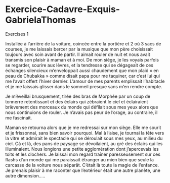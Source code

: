# Exercice-Cadavre-Exquis-GabrielaThomas
Exercises 1


Installée à l’arrière de la voiture, coincée entre la portière et 2 où 3 sacs de courses, je me laissais bercer par la musique que mon père choisissait toujours avec soin avant de partir. Il aimait rouler de nuit et nous avait transmis son plaisir à maman et à moi. De mon siège, je les voyais parfois se regarder, sourire aux lèvres, et la tendresse qui se dégageait de ces échanges silencieux m’enveloppait aussi chaudement que mon plaid « en peau de Chubakka »  comme disait papa pour me taquiner, car c’est lui qui me l’avait offert l’hiver dernier. L’amour de mes parents emplissait l’habitacle et je me laissais glisser dans le sommeil presque sans m’en rendre compte.

Je m’éveillai brusquement, tirée des bras de Morphée par un coup de tonnerre retentissant et des éclairs qui zébraient le ciel et éclairaient brièvement des morceaux du monde qui défilait sous mes yeux alors que nous continuions de rouler. Je n’avais pas peur de l’orage, au contraire, il me fascinait.

Maman se retourna alors que je me redressai sur mon siège. Elle me sourit et je frissonnai, sans bien savoir pourquoi. Mal à l’aise, je tournai la tête vers la vitre et admirait le spectacle qui se déroulait sous mes yeux, au milieu du ciel. Çà et là, des pans de paysage se dévoilaient, au gré des éclairs qui les illuminaient. Nous longions une petite agglomération dont j’apercevais les toits et les clochers. Je laissai mon regard traîner paresseusement sur ces flashs d’un monde qui me paraissait étranger au mien bien que seule la carcasse de la voiture nous séparât. C’était là toute la magie de l’enfance. Je prenais plaisir à me raconter que l’extérieur était une autre planète, une autre dimension.....

